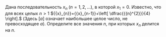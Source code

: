 Дана последовательность ${{x}_{n}}~\left( n=1,2,\ldots  \right)$, в которой ${{x}_{1}}=0.$ Известно, что для всех целых $n > 1$
	${{x}_{n}}={{x}_{n-1}}+\left[ \dfrac{{{n}^{2}}}{4} \right].$ (Здесь $\left[ a \right]$ означает наибольшее целое число, не превосходящее $a$). 
Определите все значения $n$, при которых ${{x}_{n}}$ делится на $n$.